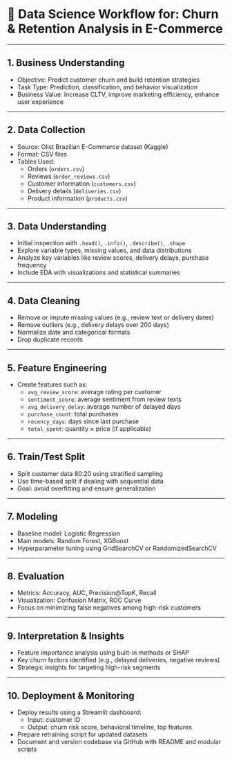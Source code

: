 
# 🔄 Data Science Workflow for: Churn & Retention Analysis in E-Commerce

---

## 1. Business Understanding
- Objective: Predict customer churn and build retention strategies
- Task Type: Prediction, classification, and behavior visualization
- Business Value: Increase CLTV, improve marketing efficiency, enhance user experience

---

## 2. Data Collection
- Source: Olist Brazilian E-Commerce dataset (Kaggle)
- Format: CSV files
- Tables Used:
  - Orders (`orders.csv`)
  - Reviews (`order_reviews.csv`)
  - Customer information (`customers.csv`)
  - Delivery details (`deliveries.csv`)
  - Product information (`products.csv`)

---

## 3. Data Understanding
- Initial inspection with `.head()`, `.info()`, `.describe()`, `.shape`
- Explore variable types, missing values, and data distributions
- Analyze key variables like review scores, delivery delays, purchase frequency
- Include EDA with visualizations and statistical summaries

---

## 4. Data Cleaning
- Remove or impute missing values (e.g., review text or delivery dates)
- Remove outliers (e.g., delivery delays over 200 days)
- Normalize date and categorical formats
- Drop duplicate records

---

## 5. Feature Engineering
- Create features such as:
  - `avg_review_score`: average rating per customer
  - `sentiment_score`: average sentiment from review texts
  - `avg_delivery_delay`: average number of delayed days
  - `purchase_count`: total purchases
  - `recency_days`: days since last purchase
  - `total_spent`: quantity × price (if applicable)

---

## 6. Train/Test Split
- Split customer data 80:20 using stratified sampling
- Use time-based split if dealing with sequential data
- Goal: avoid overfitting and ensure generalization

---

## 7. Modeling
- Baseline model: Logistic Regression
- Main models: Random Forest, XGBoost
- Hyperparameter tuning using GridSearchCV or RandomizedSearchCV

---

## 8. Evaluation
- Metrics: Accuracy, AUC, Precision@TopK, Recall
- Visualization: Confusion Matrix, ROC Curve
- Focus on minimizing false negatives among high-risk customers

---

## 9. Interpretation & Insights
- Feature importance analysis using built-in methods or SHAP
- Key churn factors identified (e.g., delayed deliveries, negative reviews)
- Strategic insights for targeting high-risk segments

---

## 10. Deployment & Monitoring
- Deploy results using a Streamlit dashboard:
  - Input: customer ID
  - Output: churn risk score, behavioral timeline, top features
- Prepare retraining script for updated datasets
- Document and version codebase via GitHub with README and modular scripts
